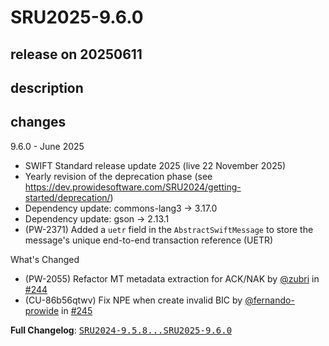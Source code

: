 # SRU2025-9.6.0

## release on 20250611

## description

## changes

9.6.0 - June 2025

* SWIFT Standard release update 2025 (live 22 November 2025)
* Yearly revision of the deprecation phase (see <a href="https://dev.prowidesoftware.com/SRU2024/getting-started/deprecation/" rel="nofollow">https://dev.prowidesoftware.com/SRU2024/getting-started/deprecation/</a>)
* Dependency update: commons-lang3 -> 3.17.0
* Dependency update: gson -> 2.13.1
* (PW-2371) Added a <code>uetr</code> field in the <code>AbstractSwiftMessage</code> to store the message's unique end-to-end transaction reference (UETR)

What's Changed

* (PW-2055) Refactor MT metadata extraction for ACK/NAK by <a class="user-mention notranslate" data-hovercard-type="user" data-hovercard-url="/users/zubri/hovercard" data-octo-click="hovercard-link-click" data-octo-dimensions="link_type:self" href="https://github.com/zubri">@zubri</a> in <a class="issue-link js-issue-link" data-error-text="Failed to load title" data-id="3101385310" data-permission-text="Title is private" data-url="https://github.com/prowide/prowide-core/issues/244" data-hovercard-type="pull_request" data-hovercard-url="/prowide/prowide-core/pull/244/hovercard" href="https://github.com/prowide/prowide-core/pull/244">#244</a>
* (CU-86b56qtwv) Fix NPE when create invalid BIC by <a class="user-mention notranslate" data-hovercard-type="user" data-hovercard-url="/users/fernando-prowide/hovercard" data-octo-click="hovercard-link-click" data-octo-dimensions="link_type:self" href="https://github.com/fernando-prowide">@fernando-prowide</a> in <a class="issue-link js-issue-link" data-error-text="Failed to load title" data-id="3114202512" data-permission-text="Title is private" data-url="https://github.com/prowide/prowide-core/issues/245" data-hovercard-type="pull_request" data-hovercard-url="/prowide/prowide-core/pull/245/hovercard" href="https://github.com/prowide/prowide-core/pull/245">#245</a>

<strong>Full Changelog</strong>: <a class="commit-link" href="https://github.com/prowide/prowide-core/compare/SRU2024-9.5.8...SRU2025-9.6.0"><tt>SRU2024-9.5.8...SRU2025-9.6.0</tt></a>

